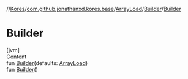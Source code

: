 //[Kores](../../../index.md)/[com.github.jonathanxd.kores.base](../../index.md)/[ArrayLoad](../index.md)/[Builder](index.md)/[Builder](-builder.md)



# Builder  
[jvm]  
Content  
fun [Builder](-builder.md)(defaults: [ArrayLoad](../index.md))  
fun [Builder](-builder.md)()  



